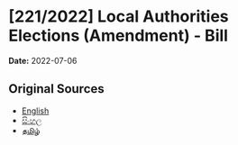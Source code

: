 # [221/2022] Local Authorities Elections (Amendment) - Bill

**Date:** 2022-07-06

## Original Sources

- [English](https://documents.gov.lk/view/bills/2022/7/221-2022_E.pdf)
- [සිංහල](https://documents.gov.lk/view/bills/2022/7/221-2022_S.pdf)
- [தமிழ்](https://documents.gov.lk/view/bills/2022/7/221-2022_T.pdf)
